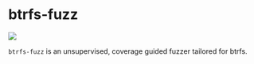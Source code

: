 # btrfs-fuzz

[![](https://img.shields.io/docker/cloud/build/dxuu/btrfs-fuzz)](https://hub.docker.com/r/dxuu/btrfs-fuzz)

`btrfs-fuzz` is an unsupervised, coverage guided fuzzer tailored for btrfs.
